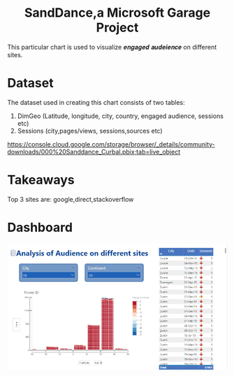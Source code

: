 <h1 align="center">SandDance,a Microsoft Garage Project</h1>

This particular chart is used to visualize 𝒆𝒏𝒈𝒂𝒈𝒆𝒅 𝒂𝒖𝒅𝒆𝒊𝒆𝒏𝒄𝒆 on different sites.

<h1>Dataset</h1>

The dataset used in creating this chart consists of two tables:
1. DimGeo (Latitude, longitude, city, country, engaged audience, sessions etc)
2. Sessions (city,pages/views, sessions,sources etc)


https://console.cloud.google.com/storage/browser/_details/community-downloads/000%20Sanddance_Curbal.pbix;tab=live_object

<h1>Takeaways</h1>
Top 3 sites are: google,direct,stackoverflow

<h1>Dashboard</h1>


![dashboard](https://github.com/AyeshaMalikAyesha/SandDance-Power-BI/blob/main/dashboard-img.png?raw=true)





